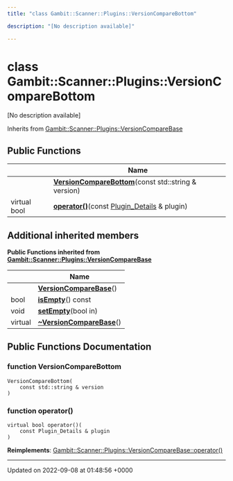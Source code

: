 ```yaml
---
title: "class Gambit::Scanner::Plugins::VersionCompareBottom"

description: "[No description available]"

---
```


# class Gambit::Scanner::Plugins::VersionCompareBottom



[No description available]

Inherits from [Gambit::Scanner::Plugins::VersionCompareBase](/documentation/code/classes/classgambit_1_1scanner_1_1plugins_1_1versioncomparebase/)

## Public Functions

|                | Name           |
| -------------- | -------------- |
| | **[VersionCompareBottom](/documentation/code/classes/classgambit_1_1scanner_1_1plugins_1_1versioncomparebottom/#function-gambitscannerpluginsversioncomparebottom-versioncomparebottom)**(const std::string & version) |
| virtual bool | **[operator()](/documentation/code/classes/classgambit_1_1scanner_1_1plugins_1_1versioncomparebottom/#function-gambitscannerpluginsversioncomparebottom-operator)**(const [Plugin_Details](/documentation/code/classes/structgambit_1_1scanner_1_1plugins_1_1plugin__details/) & plugin) |

## Additional inherited members

**Public Functions inherited from [Gambit::Scanner::Plugins::VersionCompareBase](/documentation/code/classes/classgambit_1_1scanner_1_1plugins_1_1versioncomparebase/)**

|                | Name           |
| -------------- | -------------- |
| | **[VersionCompareBase](/documentation/code/classes/classgambit_1_1scanner_1_1plugins_1_1versioncomparebase/#function-gambitscannerpluginsversioncomparebase-versioncomparebase)**() |
| bool | **[isEmpty](/documentation/code/classes/classgambit_1_1scanner_1_1plugins_1_1versioncomparebase/#function-gambitscannerpluginsversioncomparebase-isempty)**() const |
| void | **[setEmpty](/documentation/code/classes/classgambit_1_1scanner_1_1plugins_1_1versioncomparebase/#function-gambitscannerpluginsversioncomparebase-setempty)**(bool in) |
| virtual | **[~VersionCompareBase](/documentation/code/classes/classgambit_1_1scanner_1_1plugins_1_1versioncomparebase/#function-gambitscannerpluginsversioncomparebase-versioncomparebase)**() |


## Public Functions Documentation

### function VersionCompareBottom

```
VersionCompareBottom(
    const std::string & version
)
```


### function operator()

```
virtual bool operator()(
    const Plugin_Details & plugin
)
```


**Reimplements**: [Gambit::Scanner::Plugins::VersionCompareBase::operator()](/documentation/code/classes/classgambit_1_1scanner_1_1plugins_1_1versioncomparebase/#function-gambitscannerpluginsversioncomparebase-operator)


-------------------------------

Updated on 2022-09-08 at 01:48:56 +0000